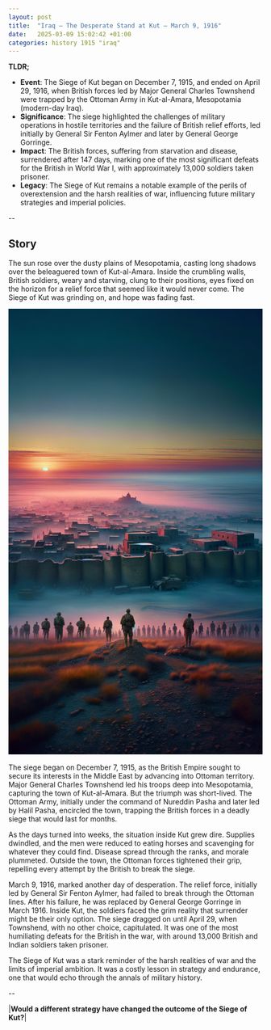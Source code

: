 ```yaml
---
layout: post
title:  "Iraq – The Desperate Stand at Kut – March 9, 1916"
date:   2025-03-09 15:02:42 +01:00
categories: history 1915 "iraq"
---
```


**TLDR;**
- **Event**: The Siege of Kut began on December 7, 1915, and ended on April 29, 1916, when British forces led by Major General Charles Townshend were trapped by the Ottoman Army in Kut-al-Amara, Mesopotamia (modern-day Iraq).
- **Significance**: The siege highlighted the challenges of military operations in hostile territories and the failure of British relief efforts, led initially by General Sir Fenton Aylmer and later by General George Gorringe.
- **Impact**: The British forces, suffering from starvation and disease, surrendered after 147 days, marking one of the most significant defeats for the British in World War I, with approximately 13,000 soldiers taken prisoner.
- **Legacy**: The Siege of Kut remains a notable example of the perils of overextension and the harsh realities of war, influencing future military strategies and imperial policies.

--

## Story

The sun rose over the dusty plains of Mesopotamia, casting long shadows over the beleaguered town of Kut-al-Amara. Inside the crumbling walls, British soldiers, weary and starving, clung to their positions, eyes fixed on the horizon for a relief force that seemed like it would never come. The Siege of Kut was grinding on, and hope was fading fast.

![Image](/assets/images/09_March_79ebf9711dcc922948f01355b0b92b67.png)

The siege began on December 7, 1915, as the British Empire sought to secure its interests in the Middle East by advancing into Ottoman territory. Major General Charles Townshend led his troops deep into Mesopotamia, capturing the town of Kut-al-Amara. But the triumph was short-lived. The Ottoman Army, initially under the command of Nureddin Pasha and later led by Halil Pasha, encircled the town, trapping the British forces in a deadly siege that would last for months.

As the days turned into weeks, the situation inside Kut grew dire. Supplies dwindled, and the men were reduced to eating horses and scavenging for whatever they could find. Disease spread through the ranks, and morale plummeted. Outside the town, the Ottoman forces tightened their grip, repelling every attempt by the British to break the siege.

March 9, 1916, marked another day of desperation. The relief force, initially led by General Sir Fenton Aylmer, had failed to break through the Ottoman lines. After his failure, he was replaced by General George Gorringe in March 1916. Inside Kut, the soldiers faced the grim reality that surrender might be their only option. The siege dragged on until April 29, when Townshend, with no other choice, capitulated. It was one of the most humiliating defeats for the British in the war, with around 13,000 British and Indian soldiers taken prisoner.

The Siege of Kut was a stark reminder of the harsh realities of war and the limits of imperial ambition. It was a costly lesson in strategy and endurance, one that would echo through the annals of military history.

--

|**Would a different strategy have changed the outcome of the Siege of Kut?**|


